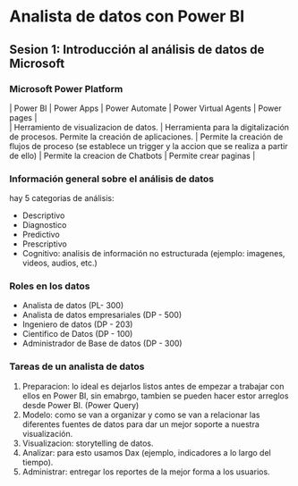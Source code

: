 # Analista de datos con Power BI

## Sesion 1: Introducción al análisis de datos de Microsoft

### Microsoft Power Platform

| Power BI | Power Apps | Power Automate | Power Virtual Agents | Power pages |  
| Herramiento de visualizacion de datos. | Herramienta para la digitalización de procesos. Permite la creación de aplicaciones. | Permite la creación de flujos de proceso (se establece un trigger y la accion que se realiza a partir de ello) | Permite la creacion de Chatbots | Permite crear paginas | 

### Información general sobre el análisis de datos 
hay 5 categorias de análisis: 
- Descriptivo
- Diagnostico
- Predictivo
- Prescriptivo
- Cognitivo: analisis de información no estructurada (ejemplo: imagenes, videos, audios, etc.)

### Roles en los datos
- Analista de datos (PL- 300)
- Analista de datos empresariales (DP - 500)
- Ingeniero de datos (DP - 203)
- Cientifico de Datos (DP - 100)
- Administrador de Base de datos (DP - 300)

### Tareas de un analista de datos
1. Preparacion: lo ideal es dejarlos listos antes de empezar a trabajar con ellos en Power BI, sin emabrgo, tambien se pueden hacer estor arreglos desde Power BI. (Power Query)
2. Modelo: como se van a organizar y como se van a relacionar las diferentes fuentes de datos para dar un mejor soporte a nuestra visualización. 
3. Visualizacion: storytelling de datos. 
4. Analizar: para esto usamos Dax (ejemplo, indicadores a lo largo del tiempo). 
5. Administrar: entregar los reportes de la mejor forma a los usuarios.  

